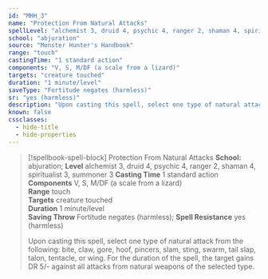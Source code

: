 ```yaml
---
id: "MHH_3"
name: "Protection From Natural Attacks"
spellLevel: "alchemist 3, druid 4, psychic 4, ranger 2, shaman 4, spiritualist 3, summoner 3"
school: "abjuration"
source: "Monster Hunter's Handbook"
range: "touch"
castingTime: "1 standard action"
components: "V, S, M/DF (a scale from a lizard)"
targets: "creature touched"
duration: "1 minute/level"
saveType: "Fortitude negates (harmless)"
sr: "yes (harmless)"
description: "Upon casting this spell, select one type of natural attack from the following: bite, claw, gore, hoof, pincers, slam, sting, swarm, tail slap, talon, tentacle, or wing. For the duration of the spell, the target gains DR 5/- against all attacks from natural weapons of the selected type."
known: false
cssclasses:
  - hide-title
  - hide-properties
---
```


> [!spellbook-spell-block] Protection From Natural Attacks
> **School:** abjuration; **Level** alchemist 3, druid 4, psychic 4, ranger 2, shaman 4, spiritualist 3, summoner 3
> **Casting Time** 1 standard action  
> **Components** V, S, M/DF (a scale from a lizard)  
> **Range** touch  
> **Targets** creature touched  
> **Duration** 1 minute/level  
> **Saving Throw** Fortitude negates (harmless); **Spell Resistance** yes (harmless)
> 
> Upon casting this spell, select one type of natural attack from the following: bite, claw, gore, hoof, pincers, slam, sting, swarm, tail slap, talon, tentacle, or wing. For the duration of the spell, the target gains DR 5/- against all attacks from natural weapons of the selected type.